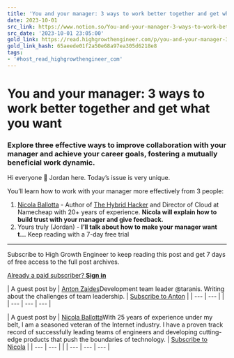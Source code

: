 ```yaml
---
title: 'You and your manager: 3 ways to work better together and get what you want'
date: 2023-10-01
src_link: https://www.notion.so/You-and-your-manager-3-ways-to-work-better-together-and-get-what-you-want-d156df3b14b14e89a2ab253a832a11b7
src_date: '2023-10-01 23:05:00'
gold_link: https://read.highgrowthengineer.com/p/you-and-your-manager-3-ways-to-work
gold_link_hash: 65aeede01f2a50e68a97ea305d6218e8
tags:
- '#host_read_highgrowthengineer_com'
---
```


You and your manager: 3 ways to work better together and get what you want
==========================================================================

### Explore three effective ways to improve collaboration with your manager and achieve your career goals, fostering a mutually beneficial work dynamic.

Hi everyone 👋 Jordan here. Today’s issue is very unique.

You’ll learn how to work with your manager more effectively from 3 people:

1. [Nicola Ballotta](https://open.substack.com/users/110306672-nicola-ballotta?utm_source=mentions) - Author of [The Hybrid Hacker](https://open.substack.com/pub/hybridhacker) and Director of Cloud at Namecheap with 20+ years of experience. **Nicola will explain how to build trust with your manager and give feedback.**
2. Yours truly (Jordan) - **I’ll talk about how to make your manager want t…**
Keep reading with a 7-day free trial
------------------------------------

Subscribe to High Growth Engineer to keep reading this post and get 7 days of free access to the full post archives.

[Already a paid subscriber? **Sign in**](https://substack.com/sign-in?redirect=%2Fp%2Fyou-and-your-manager-3-ways-to-work&for_pub=highgrowthengineer&change_user=false)

| A guest post by  | [Anton Zaides](https://substack.com/@zaidesanton?utm_campaign=guest_post_bio&utm_medium=web)Development team leader @taranis. Writing about the challenges of team leadership. | [Subscribe to Anton](https://zaidesanton.substack.com/subscribe?) | | --- | --- | |
| --- | --- | --- |



| A guest post by  | [Nicola Ballotta](https://substack.com/@hybridhacker?utm_campaign=guest_post_bio&utm_medium=web)With 25 years of experience under my belt, I am a seasoned veteran of the Internet industry. I have a proven track record of successfully leading teams of engineers and developing cutting-edge products that push the boundaries of technology. | [Subscribe to Nicola](https://hybridhacker.email/subscribe?) | | --- | --- | |
| --- | --- | --- |